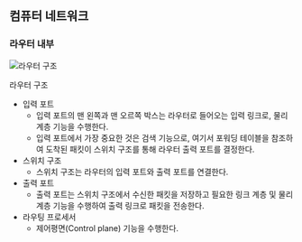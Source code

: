 ## 컴퓨터 네트워크

### 라우터 내부

![라우터 구조](https://github.com/boseungk/TIL/assets/95980754/70386e9e-759f-4a2a-8ac2-43cfcdf491ca)

라우터 구조

* 입력 포트
  * 입력 포트의 맨 왼쪽과 맨 오르쪽 박스는 라우터로 들어오는 입력 링크로, 물리 계층 기능을 수행한다.
  * 입력 포트에서 가장 중요한 것은 검색 기능으로, 여기서 포워딩 테이블을 참조하여 도착된 패킷이 스위치 구조를 통해 라우터 출력 포트를 결정한다.
* 스위치 구조
  * 스위치 구조는 라우터의 입력 포트와 출력 포트를 연결한다.
* 출력 포트
  * 출력 포트는 스위치 구조에서 수신한 패킷을 저장하고 필요한 링크 계층 및 물리 계층 기능을 수행하여 출력 링크로 패킷을 전송한다.
* 라우팅 프로세서
  * 제어평면(Control plane) 기능을 수행한다.